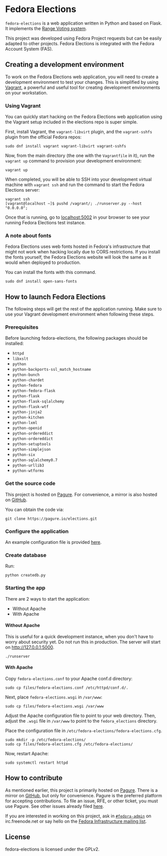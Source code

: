 Fedora Elections
================

`fedora-elections` is a web application written in Python and based on Flask.
It implements the [Range Voting system](http://rangevoting.org "Center for Range Voting").

This project was developed using Fedora Project requests but can be easily
adapted to other projects. Fedora Elections is integrated with the Fedora
Account System (FAS).


## Creating a development environment

To work on the Fedora Elections web application, you will need to create a
development environment to test your changes. This is simplified by using
[Vagrant](https://www.vagrantup.com/ "Vagrant by Hashicorp"), a powerful and
useful tool for creating development environments on your workstation.

### Using Vagrant

You can quickly start hacking on the Fedora Elections web application using the
Vagrant setup included in the elections repo is super simple.

First, install Vagrant, the `vagrant-libvirt` plugin, and the `vagrant-sshfs`
plugin from the official Fedora repos:

```
sudo dnf install vagrant vagrant-libvirt vagrant-sshfs
```

Now, from the main directory (the one with the `Vagrantfile` in it), run the
`vagrant up` command to provision your development environment:

```
vagrant up
```

When completed, you will be able to SSH into your development virtual machine
with `vagrant ssh` and run the command to start the Fedora Elections server:

```
vagrant ssh
[vagrant@localhost ~]$ pushd /vagrant/; ./runserver.py --host "0.0.0.0";
```

Once that is running, go to [localhost:5002](http://localhost:5002/) in your
browser to see your running Fedora Elections test instance.

### A note about fonts

Fedora Elections uses web fonts hosted in Fedora's infrastructure that might
not work when hacking locally due to CORS restrictions. If you install the
fonts yourself, the Fedora Elections website will look the same as it would
when deployed to production.

You can install the fonts with this command.

```
sudo dnf install open-sans-fonts
```


## How to launch Fedora Elections

The following steps will get the rest of the application running. Make sure to
use your Vagrant development environment when following these steps.

### Prerequisites

Before launching fedora-elections, the following packages should be installed:

* `httpd`
* `libxslt`
* `python`
* `python-backports-ssl_match_hostname`
* `python-bunch`
* `python-chardet`
* `python-fedora`
* `python-fedora-flask`
* `python-flask`
* `python-flask-sqlalchemy`
* `python-flask-wtf`
* `python-jinja2`
* `python-kitchen`
* `python-lxml`
* `python-openid`
* `python-ordereddict`
* `python-ordereddict`
* `python-setuptools`
* `python-simplejson`
* `python-six`
* `python-sqlalchemy0.7`
* `python-urllib3`
* `python-wtforms`

### Get the source code

This project is hosted on [Pagure](https://pagure.io/elections "Fedora Infrastructure Elections application").
For convenience, a mirror is also hosted on [GitHub](https://github.com/fedora-infra/elections "fedora-infra/elections: Fedora Infrastructure Elections application").

You can obtain the code via:

```
git clone https://pagure.io/elections.git
```

### Configure the application

An example configuration file is provided [here](https://pagure.io/elections/blob/master/f/files/fedora-elections.cfg "files/fedora-elections.cfg").

### Create database

Run:

```
python createdb.py
```

### Starting the app

There are 2 ways to start the application:

* Without Apache
* With Apache

#### Without Apache

This is useful for a quick development instance, when you don't have to worry
about security yet. Do not run this in production. The server will start on
http://127.0.0.1:5000.

```
./runserver
```

#### With Apache

Copy `fedora-elections.conf` to your Apache conf.d directory:

```
sudo cp files/fedora-elections.conf /etc/httpd/conf.d/.
```

Next, place `fedora-elections.wsgi` in `/var/www`:

```
sudo cp files/fedora-elections.wsgi /var/www
```

Adjust the Apache configuration file to point to your web directory. Then,
adjust the `.wsgi` file in `/var/www` to point to the `fedora_elections`
directory.

Place the configuration file in `/etc/fedora-elections/fedora-elections.cfg`.

```
sudo mkdir -p /etc/fedora-elections/
sudo cp files/fedora-elections.cfg /etc/fedora-elections/
```

Now, restart Apache:

```
sudo systemctl restart httpd
```


## How to contribute

As mentioned earlier, this project is primarily hosted on [Pagure](https://pagure.io/elections "Fedora Infrastructure Elections application").
There is a mirror on [GitHub](https://github.com/fedora-infra/elections "fedora-infra/elections: Fedora Infrastructure Elections application"),
but only for convenience. Pagure is the preferred platform for accepting
contributions. To file an issue, RFE, or other ticket, you must use Pagure. See
other issues already filed [here](https://pagure.io/elections/issues).

If you are interested in working on this project, ask in [`#fedora-admin`](https://webchat.freenode.net/?channels=fedora-admin)
on irc.freenode.net or say hello on the [Fedora Infrastructure mailing list](https://lists.fedoraproject.org/admin/lists/infrastructure@lists.fedoraproject.org/).


## License

fedora-elections is licensed under the GPLv2.
